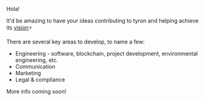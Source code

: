 Hola!

It'd be amazing to have your ideas contributing to tyron and helping achieve its [vision](https://www.tyron.network/#vision):zap:

There are several key areas to develop, to name a few: 
- Engineering - software, blockchain, project development, environmental engineering, etc. 
- Communication 
- Marketing 
- Legal & compliance

More info coming soon!
